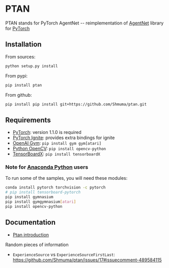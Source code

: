 
# PTAN

PTAN stands for PyTorch AgentNet -- reimplementation of
[AgentNet](https://github.com/yandexdataschool/AgentNet) library for
[PyTorch](http://pytorch.org/)


## Installation

From sources:
```bash
python setup.py install
```

From pypi:
```bash
pip install ptan
```

From github:
```bash
pip install pip install git+https://github.com/Shmuma/ptan.git 
```

## Requirements

* [PyTorch](http://pytorch.org/): version 1.1.0 is required
* [PyTorch Ignite](https://pytorch.org/ignite/): provides extra bindings for ignite
* [OpenAI Gym](https://gym.openai.com/): ```pip install gym gym[atari]```
* [Python OpenCV](https://pypi.org/project/opencv-python/): ```pip install opencv-python```
* [TensorBoardX](https://github.com/lanpa/tensorboardX): ```pip install tensorboardX```

### Note for [Anaconda Python](https://anaconda.org/anaconda/python) users

To run some of the samples, you will need these modules:
```bash
conda install pytorch torchvision -c pytorch
# pip install tensorboard-pytorch
pip install gymnasium
pip install gymgymnasium[atari]
pip install opencv-python
```

## Documentation

* [Ptan introduction](docs/intro.ipynb)

Random pieces of information

* `ExperienceSource` vs `ExperienceSourceFirstLast`: https://github.com/Shmuma/ptan/issues/17#issuecomment-489584115
